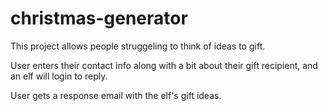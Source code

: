 # christmas-generator

This project allows people struggeling to think of ideas to gift.

User enters their contact info along with a bit about their gift recipient, and an elf will login to reply.

User gets a response email with the elf's gift ideas.

